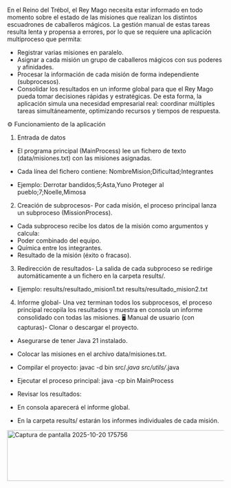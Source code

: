 En el Reino del Trébol, el Rey Mago necesita estar informado en todo momento sobre el estado de las misiones que realizan los distintos escuadrones de caballeros mágicos.
La gestión manual de estas tareas resulta lenta y propensa a errores, por lo que se requiere una aplicación multiproceso que permita:
- Registrar varias misiones en paralelo.
- Asignar a cada misión un grupo de caballeros mágicos con sus poderes y afinidades.
- Procesar la información de cada misión de forma independiente (subprocesos).
- Consolidar los resultados en un informe global para que el Rey Mago pueda tomar decisiones rápidas y estratégicas.
De esta forma, la aplicación simula una necesidad empresarial real: coordinar múltiples tareas simultáneamente, optimizando recursos y tiempos de respuesta.

⚙️ Funcionamiento de la aplicación
1. Entrada de datos
- El programa principal (MainProcess) lee un fichero de texto (data/misiones.txt) con las misiones asignadas.
- Cada línea del fichero contiene:
NombreMision;Dificultad;Integrantes


- Ejemplo:
Derrotar bandidos;5;Asta,Yuno
Proteger al pueblo;7;Noelle,Mimosa
2. Creación de subprocesos- Por cada misión, el proceso principal lanza un subproceso (MissionProcess).
- Cada subproceso recibe los datos de la misión como argumentos y calcula:
- Poder combinado del equipo.
- Química entre los integrantes.
- Resultado de la misión (éxito o fracaso).
3. Redirección de resultados- La salida de cada subproceso se redirige automáticamente a un fichero en la carpeta results/.
- Ejemplo:
results/resultado_mision1.txt
results/resultado_mision2.txt
4. Informe global- Una vez terminan todos los subprocesos, el proceso principal recopila los resultados y muestra en consola un informe consolidado con todas las misiones.
🖥️ Manual de usuario (con capturas)- Clonar o descargar el proyecto.
- Asegurarse de tener Java 21 instalado.
- Colocar las misiones en el archivo data/misiones.txt.
- Compilar el proyecto:
javac -d bin src/*.java src/utils/*.java


- Ejecutar el proceso principal:
java -cp bin MainProcess


- Revisar los resultados:
- En consola aparecerá el informe global.
- En la carpeta results/ estarán los informes individuales de cada misión.

<img width="668" height="118" alt="Captura de pantalla 2025-10-20 175756" src="https://github.com/user-attachments/assets/1cd4f024-346b-4f09-bdb9-3c7cf9f1f8f0" />


